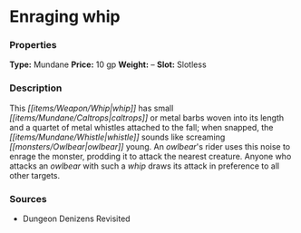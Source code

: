 ﻿---
Title: "Enraging whip"
Type: "Mundane"
Price: "10 gp"
Weight: "–"
Slot: "Slotless"
Description: |
  "This whip has small caltrops or metal barbs woven into its length and a quartet of metal whistles attached to the fall; when snapped, the whistle sounds like screaming owlbear young. An owlbear's rider uses this noise to enrage the monster, prodding it to attack the nearest creature. Anyone who attacks an owlbear with such a whip draws its attack in preference to all other targets."
Sources: "['Dungeon Denizens Revisited']"
---

# Enraging whip

### Properties

**Type:** Mundane **Price:** 10 gp **Weight:** – **Slot:** Slotless

### Description

This _[[items/Weapon/Whip|whip]]_ has small _[[items/Mundane/Caltrops|caltrops]]_ or metal barbs woven into its length and a quartet of metal whistles attached to the fall; when snapped, the _[[items/Mundane/Whistle|whistle]]_ sounds like screaming _[[monsters/Owlbear|owlbear]]_ young. An _owlbear_'s rider uses this noise to enrage the monster, prodding it to attack the nearest creature. Anyone who attacks an _owlbear_ with such a _whip_ draws its attack in preference to all other targets.

### Sources

* Dungeon Denizens Revisited